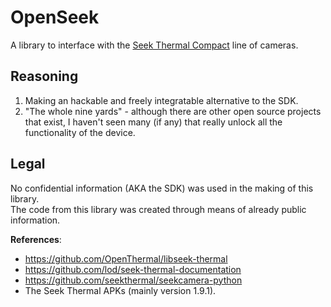 # OpenSeek

A library to interface with the [Seek Thermal Compact](https://www.thermal.com/compact-series.html) line of cameras.  

## Reasoning
1. Making an hackable and freely integratable alternative to the SDK.
2. "The whole nine yards" - although there are other open source projects that exist, I haven't seen many (if any) that really unlock all the functionality of the device.

## Legal
No confidential information (AKA the SDK) was used in the making of this library.  
The code from this library was created through means of already public information.  

**References**:
 - https://github.com/OpenThermal/libseek-thermal
 - https://github.com/lod/seek-thermal-documentation
 - https://github.com/seekthermal/seekcamera-python
 - The Seek Thermal APKs (mainly version 1.9.1).
